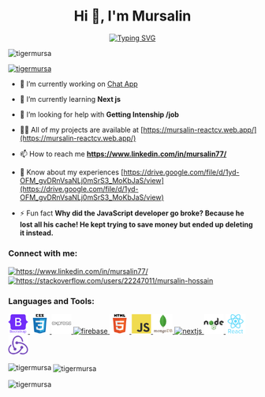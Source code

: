 <h1 align="center">Hi 👋, I'm Mursalin</h1>
<p align="center">
 <a href="https://git.io/typing-svg"><img src="https://readme-typing-svg.herokuapp.com?font=Futura&weight=700&size=30&duration=5001&pause=1000&color=22ABF7&random=false&width=435&lines=Junior+Front+end+Developer;3-month+Internship+Experience;Main+Library+React.js;Main+Framework+next.js;+Database+MongoDB;Backend+language+Node+js" alt="Typing SVG" /></a>
</p>

<p align="left"> <img src="https://komarev.com/ghpvc/?username=tigermursa&label=Profile%20views&color=0e75b6&style=flat" alt="tigermursa" /> </p>

<p align="left"> <a href="https://github.com/ryo-ma/github-profile-trophy"><img src="https://github-profile-trophy.vercel.app/?username=tigermursa" alt="tigermursa" /></a> </p>

- 🔭 I’m currently working on [ Chat App ](https://github.com/tigermursa/teachat-client)

- 🌱 I’m currently learning **Next js**

- 🤝 I’m looking for help with **Getting Intenship /job**

- 👨‍💻 All of my projects are available at [https://mursalin-reactcv.web.app/](https://mursalin-reactcv.web.app/)

- 📫 How to reach me **https://www.linkedin.com/in/mursalin77/**

- 📄 Know about my experiences [https://drive.google.com/file/d/1yd-OFM_gvDRnVsaNLj0mSrS3_MoKbJaS/view](https://drive.google.com/file/d/1yd-OFM_gvDRnVsaNLj0mSrS3_MoKbJaS/view)

- ⚡ Fun fact **Why did the JavaScript developer go broke? Because he lost all his cache! He kept trying to save money but ended up deleting it instead.**

<h3 align="left">Connect with me:</h3>
<p align="left">
<a href="https://www.linkedin.com/in/mursalin77/" target="blank"><img align="center" src="https://raw.githubusercontent.com/rahuldkjain/github-profile-readme-generator/master/src/images/icons/Social/linked-in-alt.svg" alt="https://www.linkedin.com/in/mursalin77/" height="30" width="40" /></a>
<a href="https://stackoverflow.com/users/https://stackoverflow.com/users/22247011/mursalin-hossain" target="blank"><img align="center" src="https://raw.githubusercontent.com/rahuldkjain/github-profile-readme-generator/master/src/images/icons/Social/stack-overflow.svg" alt="https://stackoverflow.com/users/22247011/mursalin-hossain" height="30" width="40" /></a>
</p>

<h3 align="left">Languages and Tools:</h3>
<p align="left"> <a href="https://getbootstrap.com" target="_blank" rel="noreferrer"> <img src="https://raw.githubusercontent.com/devicons/devicon/master/icons/bootstrap/bootstrap-plain-wordmark.svg" alt="bootstrap" width="40" height="40"/> </a> <a href="https://www.w3schools.com/css/" target="_blank" rel="noreferrer"> <img src="https://raw.githubusercontent.com/devicons/devicon/master/icons/css3/css3-original-wordmark.svg" alt="css3" width="40" height="40"/> </a> <a href="https://expressjs.com" target="_blank" rel="noreferrer"> <img src="https://raw.githubusercontent.com/devicons/devicon/master/icons/express/express-original-wordmark.svg" alt="express" width="40" height="40"/> </a> <a href="https://firebase.google.com/" target="_blank" rel="noreferrer"> <img src="https://www.vectorlogo.zone/logos/firebase/firebase-icon.svg" alt="firebase" width="40" height="40"/> </a> <a href="https://www.w3.org/html/" target="_blank" rel="noreferrer"> <img src="https://raw.githubusercontent.com/devicons/devicon/master/icons/html5/html5-original-wordmark.svg" alt="html5" width="40" height="40"/> </a> <a href="https://developer.mozilla.org/en-US/docs/Web/JavaScript" target="_blank" rel="noreferrer"> <img src="https://raw.githubusercontent.com/devicons/devicon/master/icons/javascript/javascript-original.svg" alt="javascript" width="40" height="40"/> </a> <a href="https://www.mongodb.com/" target="_blank" rel="noreferrer"> <img src="https://raw.githubusercontent.com/devicons/devicon/master/icons/mongodb/mongodb-original-wordmark.svg" alt="mongodb" width="40" height="40"/> </a> <a href="https://nextjs.org/" target="_blank" rel="noreferrer"> <img src="https://cdn.worldvectorlogo.com/logos/nextjs-2.svg" alt="nextjs" width="40" height="40"/> </a> <a href="https://nodejs.org" target="_blank" rel="noreferrer"> <img src="https://raw.githubusercontent.com/devicons/devicon/master/icons/nodejs/nodejs-original-wordmark.svg" alt="nodejs" width="40" height="40"/> </a> <a href="https://reactjs.org/" target="_blank" rel="noreferrer"> <img src="https://raw.githubusercontent.com/devicons/devicon/master/icons/react/react-original-wordmark.svg" alt="react" width="40" height="40"/> </a> <a href="https://redux.js.org" target="_blank" rel="noreferrer"> <img src="https://raw.githubusercontent.com/devicons/devicon/master/icons/redux/redux-original.svg" alt="redux" width="40" height="40"/> </a> </p>

<p><img align="left" src="https://github-readme-stats.vercel.app/api/top-langs?username=tigermursa&show_icons=true&locale=en&layout=compact" alt="tigermursa" /></p>

<p>&nbsp;<img align="center" src="https://github-readme-stats.vercel.app/api?username=tigermursa&show_icons=true&locale=en" alt="tigermursa" /></p>

<p><img align="center" src="https://github-readme-streak-stats.herokuapp.com/?user=tigermursa&" alt="tigermursa" /></p>
